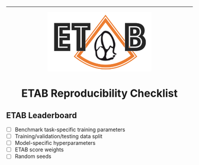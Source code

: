 ---------------

<p align="center">
  <img width="280" height="160" src="assets/etab_logo.png" />
</p>

<h1 align="center">
    <b> ETAB Reproducibility Checklist </b>
</h1>

## ETAB Leaderboard

- [ ] Benchmark task-specific training parameters
- [ ] Training/validation/testing data split
- [ ] Model-specific hyperparameters
- [ ] ETAB score weights
- [ ] Random seeds
